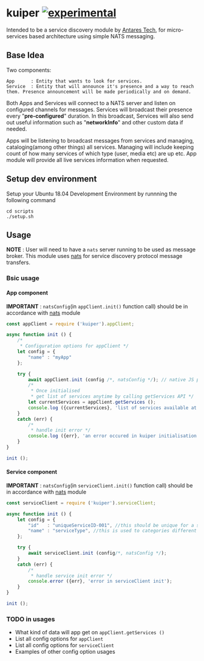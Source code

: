 # kuiper [![experimental](http://badges.github.io/stability-badges/dist/experimental.svg)](http://github.com/badges/stability-badges)
Intended to be a service discovery module by [Antares Tech](http://antares-tech.com), for micro-services based architecture using simple NATS messaging.

## Base Idea
Two components:

	App      : Entity that wants to look for services.
	Service  : Entity that will announce it's presence and a way to reach them. Presence announcement will be made periodically and on demand.

Both Apps and Services will connect to a NATS server and listen on configured channels for messages. Services will broadcast their presence every "__pre-configured__" duration. In this broadcast, Services will also send out useful information such as "__networkInfo__" and other custom data if needed.

Apps will be listening to broadcast messages from services and managing, cataloging(among other things) all services. Managing will include keeping count of how many services of which type (user, media etc) are up etc. App module will provide all live services information when requested.

## Setup dev environment 
Setup your Ubuntu 18.04 Development Environment by runnning the following command
```
cd scripts
./setup.sh
```

## Usage

__NOTE__ : User will need to have a `nats` server running to be used as message broker. This module uses [nats](https://github.com/nats-io/nats.js) for service discovery protocol message transfers. 

### Bsic usage

#### App component

__IMPORTANT__ : `natsConfig`(in `appClient.init()` function call) should be in accordance with [nats](https://github.com/nats-io/nats.js) module
```javascript
const appClient = require ('kuiper').appClient;

async function init () {
	/*
	 * Configuration options for appClient */
	let config = {
		"name" : "myApp" 
	};

	try {
		await appClient.init (config /*, natsConfig */); // native JS promise
		/*
		 * Once initialised
		 * get list of services anytime by calling getServices API */
		let currentServices = appClient.getServices ();
		console.log ({currentServices}, 'list of services available at this moment');
	}
	catch (err) {
		/*
		 * handle init error */
		console.log ({err}, 'an error occured in kuiper initialisation');
	}
}

init ();
```

#### Service component

__IMPORTANT__ : `natsConfig`(in `serviceClient.init()` function call) should be in accordance with [nats](https://github.com/nats-io/nats.js) module
```javascript
const serviceClient = require ('kuiper').serviceClient;

async function init () {
	let config = {
		"id"   : "uniqueServiceID-001", //this should be unique for a service name
		"name" : "serviceType", //this is used to categories different instance of a service type on app side
	};

	try {
		await serviceClient.init (config/*, natsConfig */);
	}
	catch (err) {
		/*
		 * handle service init error */
		console.error ({err}, 'error in serviceClient init');
	}
}

init ();
```

### TODO in usages

- What kind of data will app get on `appClient.getServices ()`
- List all config options for `appClient`
- List all config options for `serviceClient`
- Examples of other config option usages
